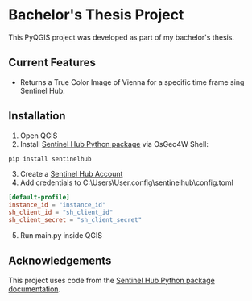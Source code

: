 # Bachelor's Thesis Project

This PyQGIS project was developed as part of my bachelor's thesis.

## Current Features

- Returns a True Color Image of Vienna for a specific time frame sing Sentinel Hub.

## Installation

1. Open QGIS
2. Install [Sentinel Hub Python package](https://pypi.org/project/sentinelhub/) via OsGeo4W Shell:
```bash
pip install sentinelhub
```
3. Create a [Sentinel Hub Account](https://www.sentinel-hub.com/)
4. Add credentials to C:\Users\User\.config\sentinelhub\config.toml

```toml
[default-profile]
instance_id = "instance_id"
sh_client_id = "sh_client_id"
sh_client_secret = "sh_client_secret"
```
5. Run main.py inside QGIS

## Acknowledgements
This project uses code from the [Sentinel Hub Python package documentation](https://sentinelhub-py.readthedocs.io/en/latest/examples/process_request.html).
